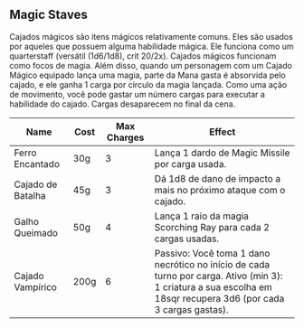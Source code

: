 ## Magic Staves
Cajados mágicos são itens mágicos relativamente comuns. Eles são usados por aqueles que possuem alguma habilidade mágica. Ele funciona como um quarterstaff (versátil (1d6/1d8), crit 20/2x). Cajados mágicos funcionam como focos de magia. Além disso, quando um personagem com um Cajado Mágico equipado lança uma magia, parte da Mana gasta é absorvida pelo cajado, e ele ganha 1 carga por círculo da magia lançada. Como uma ação de movimento, você pode gastar um número cargas para executar a habilidade do cajado. Cargas desaparecem no final da cena.

| Name              | Cost | Max Charges | Effect                                                           |
| ----------------- | ---- | ----------- | ---------------------------------------------------------------- |
| Ferro Encantado   | 30g  | 3           | Lança 1 dardo de Magic Missile por carga usada.                  |
| Cajado de Batalha | 45g  | 3           | Dá 1d8 de dano de impacto a mais no próximo ataque com o cajado. |
| Galho Queimado    | 50g  | 4           | Lança 1 raio da magia Scorching Ray para cada 2 cargas usadas.   |
| Cajado Vampírico  | 200g | 6           | Passivo: Você toma 1 dano necrótico no início de cada turno por carga. Ativo (min 3): 1 criatura a sua escolha em 18sqr recupera 3d6 (por cada 3 cargas gastas).                                                                 |
